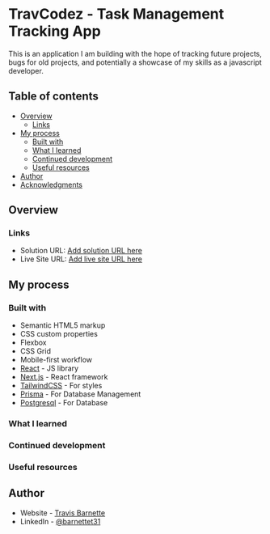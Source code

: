 # TravCodez - Task Management Tracking App

This is an application I am building with the hope of tracking future projects, bugs for old projects, and potentially a showcase of my skills as a javascript developer. 
## Table of contents

- [Overview](#overview)
  - [Links](#links)
- [My process](#my-process)
  - [Built with](#built-with)
  - [What I learned](#what-i-learned)
  - [Continued development](#continued-development)
  - [Useful resources](#useful-resources)
- [Author](#author)
- [Acknowledgments](#acknowledgments)



## Overview



### Links

- Solution URL: [Add solution URL here](https://your-solution-url.com)
- Live Site URL: [Add live site URL here](https://your-live-site-url.com)

## My process

### Built with

- Semantic HTML5 markup
- CSS custom properties
- Flexbox
- CSS Grid
- Mobile-first workflow
- [React](https://reactjs.org/) - JS library
- [Next.js](https://nextjs.org/) - React framework
- [TailwindCSS](https://tailwindcss.com/) - For styles
- [Prisma](https://www.prisma.io/) - For Database Management
- [Postgresql](https://www.postgresql.org/) - For Database

### What I learned



### Continued development





### Useful resources





## Author

- Website - [Travis Barnette](https://www.travcodez.com)
- LinkedIn - [@barnettet31](https://www.linkedin.com/in/barnettetravis31/)




